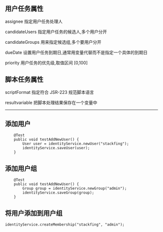 
## 用户任务属性

assignee 指定用户任务处理人

candidateUsers 指定用户任务的候选人,多个用户分开

candidateGroups 用来指定候选组,多个要用户分开

dueDate 设置用户任务到期日,通常用变量代替而不是指定一个具体的到期日

priority 用户任务的优先级,取值区间 [0,100]

## 脚本任务属性

scriptFormat 指定符合 JSR-223 规范脚本语言

resultvariable 把脚本处理结果保存在一个变量中




***

## 添加用户
```
	@Test
	public void testAddNewUser() {
		User user = identityService.newUser("stackfing");
		identityService.saveUser(user);
	}
```

## 添加用户组
```
	@Test
	public void testAddNewUser() {
		Group group = identityService.newGroup("admin");
		identityService.saveGroup(group);
	}
```
## 将用户添加到用户组
```
identityService.createMembership("stackfing", "admin");
```